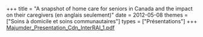 +++
title = "A snapshot of home care for seniors in Canada and the impact on their caregivers (en anglais seulement)"
date = 2012-05-08
themes = ["Soins à domicile et soins communautaires"]
types = ["Présentations"]
+++
[Majumder_Presentation_Cdn_InterRAI_1.pdf](/files/Majumder_Presentation_Cdn_InterRAI_1.pdf)
